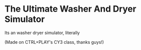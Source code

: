 # The Ultimate Washer And Dryer Simulator
Its an washer dryer simulator, literally

(Made on CTRL+PLAY's CY3 class, thanks guys!)
